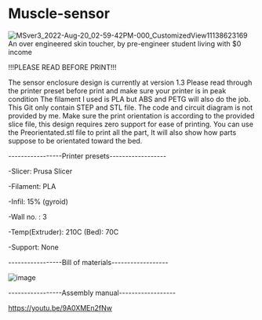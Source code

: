 # Muscle-sensor
![MSver3_2022-Aug-20_02-59-42PM-000_CustomizedView11138623169](https://user-images.githubusercontent.com/36785342/185756121-bfc11878-df84-4480-b791-e67fbbd01c04.png)
An over engineered skin toucher, by pre-engineer student living with $0 income

!!!PLEASE READ BEFORE PRINT!!!

The sensor enclosure design is currently at version 1.3
Please read through the printer preset before print and make sure your printer is in peak condition
The filament I used is PLA but ABS and PETG will also do the job. This Git only contain STEP and STL file.
The code and circuit diagram is not provided by me.
Make sure the print orientation is according to the provided slice file, this design requires zero support
for ease of printing.
You can use the Preorientated.stl file to print all the part, It will also show how parts suppose to be orientated toward the bed.


-----------------Printer presets------------------
              
-Slicer: Prusa Slicer

-Filament: PLA

-Infil: 15% (gyroid)

-Wall no. : 3

-Temp(Extruder): 210C 
     (Bed): 70C
     
-Support: None


-----------------Bill of materials------------------

![image](https://user-images.githubusercontent.com/36785342/185821116-808e1182-dac0-42d2-9549-94dcb0ee6ecc.png)

-----------------Assembly manual------------------

https://youtu.be/9A0XMEn2fNw
